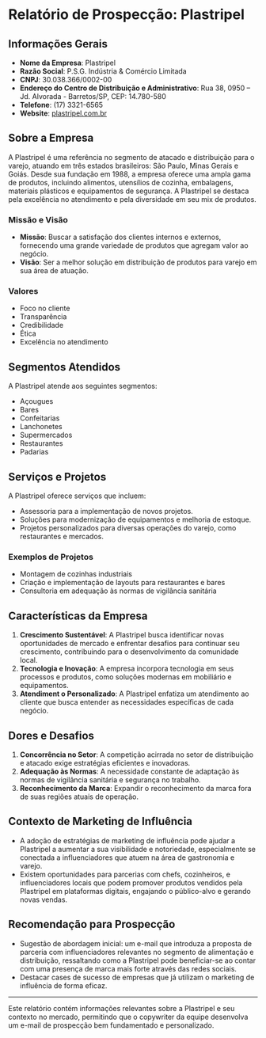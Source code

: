 # Relatório de Prospecção: Plastripel

## Informações Gerais
- **Nome da Empresa**: Plastripel
- **Razão Social**: P.S.G. Indústria & Comércio Limitada
- **CNPJ**: 30.038.366/0002-00
- **Endereço do Centro de Distribuição e Administrativo**: Rua 38, 0950 – Jd. Alvorada - Barretos/SP, CEP: 14.780-580
- **Telefone**: (17) 3321-6565
- **Website**: [plastripel.com.br](http://www.plastripel.com.br)

## Sobre a Empresa
A Plastripel é uma referência no segmento de atacado e distribuição para o varejo, atuando em três estados brasileiros: São Paulo, Minas Gerais e Goiás. Desde sua fundação em 1988, a empresa oferece uma ampla gama de produtos, incluindo alimentos, utensílios de cozinha, embalagens, materiais plásticos e equipamentos de segurança. A Plastripel se destaca pela excelência no atendimento e pela diversidade em seu mix de produtos.

### Missão e Visão
- **Missão**: Buscar a satisfação dos clientes internos e externos, fornecendo uma grande variedade de produtos que agregam valor ao negócio.
- **Visão**: Ser a melhor solução em distribuição de produtos para varejo em sua área de atuação.

### Valores
- Foco no cliente
- Transparência
- Credibilidade
- Ética
- Excelência no atendimento

## Segmentos Atendidos
A Plastripel atende aos seguintes segmentos:
- Açougues
- Bares
- Confeitarias
- Lanchonetes
- Supermercados
- Restaurantes
- Padarias

## Serviços e Projetos
A Plastripel oferece serviços que incluem:
- Assessoria para a implementação de novos projetos.
- Soluções para modernização de equipamentos e melhoria de estoque.
- Projetos personalizados para diversas operações do varejo, como restaurantes e mercados.

### Exemplos de Projetos
- Montagem de cozinhas industriais
- Criação e implementação de layouts para restaurantes e bares
- Consultoria em adequação às normas de vigilância sanitária

## Características da Empresa
1. **Crescimento Sustentável**: A Plastripel busca identificar novas oportunidades de mercado e enfrentar desafios para continuar seu crescimento, contribuindo para o desenvolvimento da comunidade local.
2. **Tecnologia e Inovação**: A empresa incorpora tecnologia em seus processos e produtos, como soluções modernas em mobiliário e equipamentos.
3. **Atendiment o Personalizado**: A Plastripel enfatiza um atendimento ao cliente que busca entender as necessidades específicas de cada negócio.

## Dores e Desafios
1. **Concorrência no Setor**: A competição acirrada no setor de distribuição e atacado exige estratégias eficientes e inovadoras.
2. **Adequação às Normas**: A necessidade constante de adaptação às normas de vigilância sanitária e segurança no trabalho.
3. **Reconhecimento da Marca**: Expandir o reconhecimento da marca fora de suas regiões atuais de operação.

## Contexto de Marketing de Influência
- A adoção de estratégias de marketing de influência pode ajudar a Plastripel a aumentar a sua visibilidade e notoriedade, especialmente se conectada a influenciadores que atuem na área de gastronomia e varejo.
- Existem oportunidades para parcerias com chefs, cozinheiros, e influenciadores locais que podem promover produtos vendidos pela Plastripel em plataformas digitais, engajando o público-alvo e gerando novas vendas.

## Recomendação para Prospecção
- Sugestão de abordagem inicial: um e-mail que introduza a proposta de parceria com influenciadores relevantes no segmento de alimentação e distribuição, ressaltando como a Plastripel pode beneficiar-se ao contar com uma presença de marca mais forte através das redes sociais.
- Destacar cases de sucesso de empresas que já utilizam o marketing de influência de forma eficaz.

---

Este relatório contém informações relevantes sobre a Plastripel e seu contexto no mercado, permitindo que o copywriter da equipe desenvolva um e-mail de prospecção bem fundamentado e personalizado.